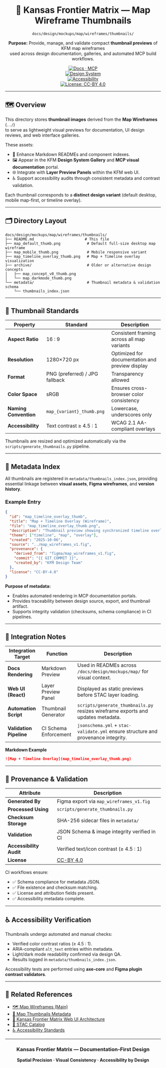<div align="center">

# 🧭 Kansas Frontier Matrix — Map Wireframe Thumbnails  
`docs/design/mockups/map/wireframes/thumbnails/`

**Purpose:** Provide, manage, and validate compact **thumbnail previews** of KFM map wireframes  
used across design documentation, galleries, and automated MCP build workflows.

[![Docs · MCP](https://img.shields.io/badge/Docs-MCP-blue)](../../../../../..)  
[![Design System](https://img.shields.io/badge/Design-System-green)](../../../../../..)  
[![Accessibility](https://img.shields.io/badge/Accessibility-WCAG%202.1%20AA-yellow)](../../../../../..)  
[![License: CC-BY 4.0](https://img.shields.io/badge/License-CC--BY%204.0-lightgrey)](../../../../../../LICENSE)

</div>

---

## 🗺️ Overview

This directory stores **thumbnail images** derived from the **Map Wireframes** (`../`)  
to serve as lightweight visual previews for documentation, UI design reviews, and web interface galleries.

These assets:
- 🧩 Enhance Markdown READMEs and component indexes.  
- 🖼️ Appear in the KFM **Design System Gallery** and **MCP visual documentation** portal.  
- 🌐 Integrate with **Layer Preview Panels** within the KFM web UI.  
- ♿ Support accessibility audits through consistent metadata and contrast validation.  

Each thumbnail corresponds to a **distinct design variant** (default desktop, mobile map-first, or timeline overlay).

---

## 🗂️ Directory Layout

```text
docs/design/mockups/map/wireframes/thumbnails/
├── README.md                       # This file
├── map_default_thumb.png            # Default full-size desktop map wireframe
├── map_mobile_thumb.png             # Mobile responsive variant
├── map_timeline_overlay_thumb.png   # Map + Timeline overlay visualization
├── archive/                         # Older or alternative design concepts
│   ├── map_concept_v0_thumb.png
│   └── map_darkmode_thumb.png
└── metadata/                        # Thumbnail metadata & validation schema
    └── thumbnails_index.json
````

---

## 📐 Thumbnail Standards

| Property              | Standard                       | Description                                     |
| --------------------- | ------------------------------ | ----------------------------------------------- |
| **Aspect Ratio**      | 16 : 9                         | Consistent framing across all map variants      |
| **Resolution**        | 1280×720 px                    | Optimized for documentation and preview display |
| **Format**            | PNG (preferred) / JPG fallback | Transparency allowed                            |
| **Color Space**       | sRGB                           | Ensures cross-browser color consistency         |
| **Naming Convention** | `map_{variant}_thumb.png`      | Lowercase, underscores only                     |
| **Accessibility**     | Text contrast ≥ 4.5 : 1        | WCAG 2.1 AA-compliant overlays                  |

Thumbnails are resized and optimized automatically via the `scripts/generate_thumbnails.py` pipeline.

---

## 🧩 Metadata Index

All thumbnails are registered in `metadata/thumbnails_index.json`,
providing essential linkage between **visual assets**, **Figma wireframes**, and **version history**.

### Example Entry

```json
{
  "id": "map_timeline_overlay_thumb",
  "title": "Map + Timeline Overlay (Wireframe)",
  "file": "map_timeline_overlay_thumb.png",
  "description": "Thumbnail preview showing synchronized timeline overlay and map layout for Kansas Frontier Matrix web UI.",
  "theme": ["timeline", "map", "overlay"],
  "created": "2025-10-06",
  "source": "../map_wireframes_v1.fig",
  "provenance": {
    "derived_from": "figma/map_wireframes_v1.fig",
    "commit": "{{ GIT_COMMIT }}",
    "created_by": "KFM Design Team"
  },
  "license": "CC-BY-4.0"
}
```

**Purpose of metadata:**

* Enables automated rendering in MCP documentation portals.
* Provides traceability between design source, export, and thumbnail artifact.
* Supports integrity validation (checksums, schema compliance) in CI pipelines.

---

## 🧠 Integration Notes

| Integration Target      | Function              | Description                                                                       |
| ----------------------- | --------------------- | --------------------------------------------------------------------------------- |
| **Docs Rendering**      | Markdown Preview      | Used in READMEs across `/docs/design/mockups/map/` for visual context.            |
| **Web UI (React)**      | Layer Preview Panel   | Displayed as static previews before STAC layer loading.                           |
| **Automation Script**   | Thumbnail Generator   | `scripts/generate_thumbnails.py` resizes wireframe exports and updates metadata.  |
| **Validation Pipeline** | CI Schema Enforcement | `jsonschema.yml` + `stac-validate.yml` ensure structure and provenance integrity. |

**Markdown Example**

```markdown
![Map + Timeline Overlay](map_timeline_overlay_thumb.png)
```

---

## 🧮 Provenance & Validation

| Attribute               | Description                                  |
| ----------------------- | -------------------------------------------- |
| **Generated By**        | Figma export via `map_wireframes_v1.fig`     |
| **Processed Using**     | `scripts/generate_thumbnails.py`             |
| **Checksum Storage**    | SHA-256 sidecar files in `metadata/`         |
| **Validation**          | JSON Schema & image integrity verified in CI |
| **Accessibility Audit** | Verified text/icon contrast (≥ 4.5 : 1)      |
| **License**             | [CC-BY 4.0](../../../../../../LICENSE)       |

CI workflows ensure:

* ✅ Schema compliance for metadata JSON.
* ✅ File existence and checksum matching.
* ✅ License and attribution fields present.
* ✅ Accessibility metadata complete.

---

## ♿ Accessibility Verification

Thumbnails undergo automated and manual checks:

* Verified color contrast ratios (≥ 4.5 : 1).
* ARIA-compliant `alt_text` entries within metadata.
* Light/dark mode readability confirmed via design QA.
* Results logged in `metadata/thumbnails_index.json`.

Accessibility tests are performed using **axe-core** and **Figma plugin contrast validators**.

---

## 🧾 Related References

* [🗺 Map Wireframes (Main)](../README.md)
* [🧩 Map Thumbnails Metadata](../../thumbnails/metadata/README.md)
* [🧱 Kansas Frontier Matrix Web UI Architecture](../../../../../../architecture/web_ui_architecture_review.md)
* [📖 STAC Catalog](../../../../../../data/stac/catalog.json)
* [♿ Accessibility Standards](../../../../../design/reviews/accessibility/README.md)

---

<div align="center">

### Kansas Frontier Matrix — Documentation-First Design

**Spatial Precision · Visual Consistency · Accessibility by Design**

</div>
